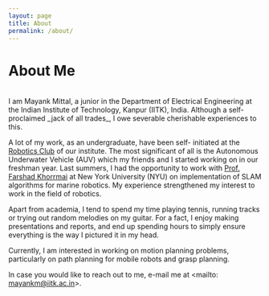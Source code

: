 ```yaml
---
layout: page
title: About
permalink: /about/
---
```


<h1 class="post-title">About Me</h1>
<br>
I am Mayank Mittal, a junior in the Department of Electrical Engineering at the Indian Institute of Technology, Kanpur (IITK), India. Although a self- proclaimed _jack of all trades_, I owe severable cherishable experiences to this. 

A lot of my work, as an undergraduate, have been self- initiated at the [Robotics Club](http://students.iitk.ac.in/roboclub/) of our institute. The most significant of all is the Autonomous Underwater Vehicle (AUV) which my friends and I started working on in our freshman year. Last summers, I had the opportunity to work with [Prof. Farshad Khorrmai](http://engineering.nyu.edu/people/farshad-khorrami) at New York University (NYU) on implementation of SLAM algorithms for marine robotics. My experience strengthened my interest to work in the field of robotics.
 
Apart from academia, I tend to spend my time playing tennis, running tracks or trying out random melodies on my guitar. For a fact, I enjoy making presentations and reports, and end up spending hours to simply ensure everything is the way I pictured it in my head.

Currently, I am interested in working on motion planning problems, particularly on path planning for mobile robots and grasp planning. 

In case you would like to reach out to me, e-mail me at <mailto: mayankm@iitk.ac.in>.